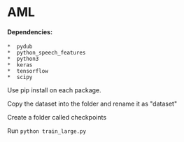 # AML

#### Dependencies:
	*  pydub
	*  python_speech_features
	*  python3
	*  keras
	*  tensorflow
	*  scipy


Use pip install on each package.

Copy the dataset into the folder and rename it as "dataset"


Create a folder called checkpoints

Run ```python train_large.py```
